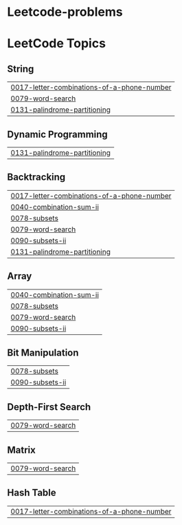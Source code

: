 # Leetcode-problems
<!---LeetCode Topics Start-->
# LeetCode Topics
## String
|  |
| ------- |
| [0017-letter-combinations-of-a-phone-number](https://github.com/ELIK-code-exciting/Leetcode-problems/tree/master/0017-letter-combinations-of-a-phone-number) |
| [0079-word-search](https://github.com/ELIK-code-exciting/Leetcode-problems/tree/master/0079-word-search) |
| [0131-palindrome-partitioning](https://github.com/ELIK-code-exciting/Leetcode-problems/tree/master/0131-palindrome-partitioning) |
## Dynamic Programming
|  |
| ------- |
| [0131-palindrome-partitioning](https://github.com/ELIK-code-exciting/Leetcode-problems/tree/master/0131-palindrome-partitioning) |
## Backtracking
|  |
| ------- |
| [0017-letter-combinations-of-a-phone-number](https://github.com/ELIK-code-exciting/Leetcode-problems/tree/master/0017-letter-combinations-of-a-phone-number) |
| [0040-combination-sum-ii](https://github.com/ELIK-code-exciting/Leetcode-problems/tree/master/0040-combination-sum-ii) |
| [0078-subsets](https://github.com/ELIK-code-exciting/Leetcode-problems/tree/master/0078-subsets) |
| [0079-word-search](https://github.com/ELIK-code-exciting/Leetcode-problems/tree/master/0079-word-search) |
| [0090-subsets-ii](https://github.com/ELIK-code-exciting/Leetcode-problems/tree/master/0090-subsets-ii) |
| [0131-palindrome-partitioning](https://github.com/ELIK-code-exciting/Leetcode-problems/tree/master/0131-palindrome-partitioning) |
## Array
|  |
| ------- |
| [0040-combination-sum-ii](https://github.com/ELIK-code-exciting/Leetcode-problems/tree/master/0040-combination-sum-ii) |
| [0078-subsets](https://github.com/ELIK-code-exciting/Leetcode-problems/tree/master/0078-subsets) |
| [0079-word-search](https://github.com/ELIK-code-exciting/Leetcode-problems/tree/master/0079-word-search) |
| [0090-subsets-ii](https://github.com/ELIK-code-exciting/Leetcode-problems/tree/master/0090-subsets-ii) |
## Bit Manipulation
|  |
| ------- |
| [0078-subsets](https://github.com/ELIK-code-exciting/Leetcode-problems/tree/master/0078-subsets) |
| [0090-subsets-ii](https://github.com/ELIK-code-exciting/Leetcode-problems/tree/master/0090-subsets-ii) |
## Depth-First Search
|  |
| ------- |
| [0079-word-search](https://github.com/ELIK-code-exciting/Leetcode-problems/tree/master/0079-word-search) |
## Matrix
|  |
| ------- |
| [0079-word-search](https://github.com/ELIK-code-exciting/Leetcode-problems/tree/master/0079-word-search) |
## Hash Table
|  |
| ------- |
| [0017-letter-combinations-of-a-phone-number](https://github.com/ELIK-code-exciting/Leetcode-problems/tree/master/0017-letter-combinations-of-a-phone-number) |
<!---LeetCode Topics End-->